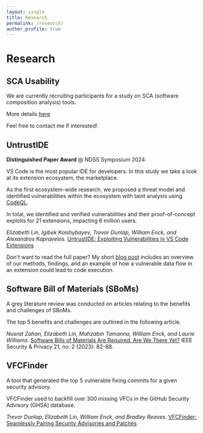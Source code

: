 ```yaml
---
layout: single
title: Research
permalink: /research/
author_profile: true
---
```


# Research

## SCA Usability

We are currently recruiting participants for a study on SCA (software composition analysis) tools.

More details [here](/sca-usability)

Feel free to contact me if interested!

## UntrustIDE

**Distinguished Paper Award** @ NDSS Symposium 2024

VS Code is the most popular IDE for developers. In this study we take a look at its extension ecosystem, the marketplace.

As the first ecosystem-wide research, we proposed a threat model and identified vulnerabilities within the ecosystem with taint analysis using [CodeQL](https://codeql.github.com/).

In total, we identified and verified vulnerabilities and their proof-of-concept exploits for 21 extensions, impacting 6 million users.

*Elizabeth Lin, Igibek Koishybayev, Trevor Dunlap, William Enck, and Alexandros Kapravelos.* [UntrustIDE: Exploiting Vulnerabilities in VS Code Extensions](https://www.ndss-symposium.org/ndss-paper/untrustide-exploiting-weaknesses-in-vs-code-extensions/)

Don't want to read the full paper? My short [blog post](/untrustide) includes an overview of our methods, findings, and an example of how a vulnerable data flow in an extension could lead to code execution.

## Software Bill of Materials (SBoMs)

A grey literature review was conducted on articles relating to the benefits and challenges of SBoMs.

The top 5 benefits and challenges are outlined in the following article.

*Nusrat Zahan, Elizabeth Lin, Mahzabin Tamanna, William Enck, and Laurie Williams.* [Software Bills of Materials Are Required. Are We There Yet?](https://ieeexplore.ieee.org/abstract/document/10102604?casa_token=NVD2tRbNNHUAAAAA:vbRR4xuGYuPFZgiUntR7TiZZDW-yY6juXO3XAYDyFKAPEBQ037xjRgYy6BfhP7DUrx5zgQP27g) IEEE Security & Privacy 21, no. 2 (2023): 82-88.


## VFCFinder

A tool that generated the top 5 vulnerable fixing commits for a given security advisory.

VFCFinder used to backfill over 300 missing VFCs in the GitHub Security Advisory (GHSA) database.

*Trevor Dunlap, Elizabeth Lin, William Enck, and Bradley Reaves.*
[VFCFinder: Seamlessly Pairing Security Advisories and Patches](https://arxiv.org/abs/2311.01532)





<!-- ## Publications -->
<!-- pub -->
